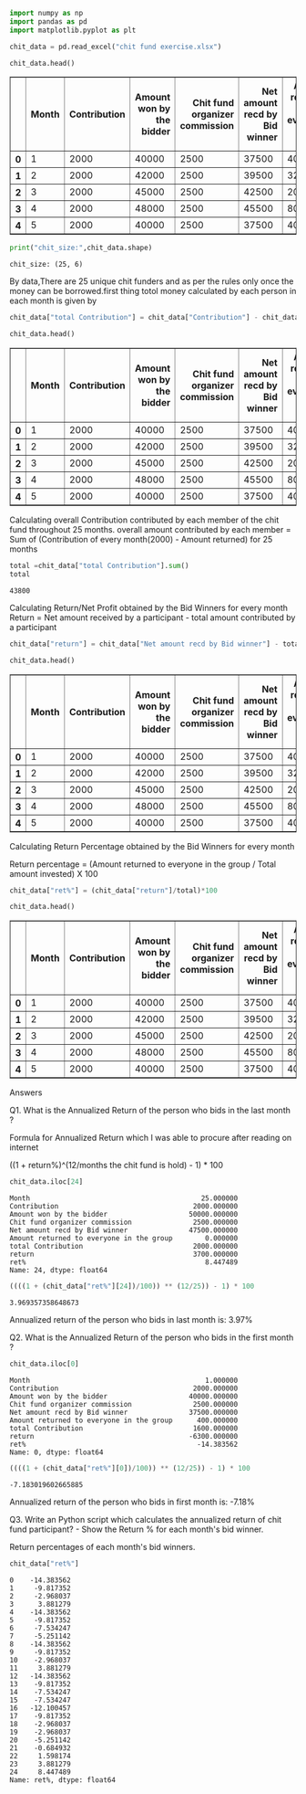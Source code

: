 

```python
import numpy as np
import pandas as pd
import matplotlib.pyplot as plt
```


```python
chit_data = pd.read_excel("chit fund exercise.xlsx")
```


```python
chit_data.head()
```




<div>
<style scoped>
    .dataframe tbody tr th:only-of-type {
        vertical-align: middle;
    }

    .dataframe tbody tr th {
        vertical-align: top;
    }

    .dataframe thead th {
        text-align: right;
    }
</style>
<table border="1" class="dataframe">
  <thead>
    <tr style="text-align: right;">
      <th></th>
      <th>Month</th>
      <th>Contribution</th>
      <th>Amount won by the bidder</th>
      <th>Chit fund organizer commission</th>
      <th>Net amount recd by Bid winner</th>
      <th>Amount returned to everyone in the group</th>
    </tr>
  </thead>
  <tbody>
    <tr>
      <th>0</th>
      <td>1</td>
      <td>2000</td>
      <td>40000</td>
      <td>2500</td>
      <td>37500</td>
      <td>400</td>
    </tr>
    <tr>
      <th>1</th>
      <td>2</td>
      <td>2000</td>
      <td>42000</td>
      <td>2500</td>
      <td>39500</td>
      <td>320</td>
    </tr>
    <tr>
      <th>2</th>
      <td>3</td>
      <td>2000</td>
      <td>45000</td>
      <td>2500</td>
      <td>42500</td>
      <td>200</td>
    </tr>
    <tr>
      <th>3</th>
      <td>4</td>
      <td>2000</td>
      <td>48000</td>
      <td>2500</td>
      <td>45500</td>
      <td>80</td>
    </tr>
    <tr>
      <th>4</th>
      <td>5</td>
      <td>2000</td>
      <td>40000</td>
      <td>2500</td>
      <td>37500</td>
      <td>400</td>
    </tr>
  </tbody>
</table>
</div>




```python
print("chit_size:",chit_data.shape)
```

    chit_size: (25, 6)
    

By data,There are 25 unique chit funders and as per the rules only once the money can be borrowed.first thing totol money calculated by each person in each month is given by


```python
chit_data["total Contribution"] = chit_data["Contribution"] - chit_data["Amount returned to everyone in the group"]

```


```python
chit_data.head()
```




<div>
<style scoped>
    .dataframe tbody tr th:only-of-type {
        vertical-align: middle;
    }

    .dataframe tbody tr th {
        vertical-align: top;
    }

    .dataframe thead th {
        text-align: right;
    }
</style>
<table border="1" class="dataframe">
  <thead>
    <tr style="text-align: right;">
      <th></th>
      <th>Month</th>
      <th>Contribution</th>
      <th>Amount won by the bidder</th>
      <th>Chit fund organizer commission</th>
      <th>Net amount recd by Bid winner</th>
      <th>Amount returned to everyone in the group</th>
      <th>total Contribution</th>
    </tr>
  </thead>
  <tbody>
    <tr>
      <th>0</th>
      <td>1</td>
      <td>2000</td>
      <td>40000</td>
      <td>2500</td>
      <td>37500</td>
      <td>400</td>
      <td>1600</td>
    </tr>
    <tr>
      <th>1</th>
      <td>2</td>
      <td>2000</td>
      <td>42000</td>
      <td>2500</td>
      <td>39500</td>
      <td>320</td>
      <td>1680</td>
    </tr>
    <tr>
      <th>2</th>
      <td>3</td>
      <td>2000</td>
      <td>45000</td>
      <td>2500</td>
      <td>42500</td>
      <td>200</td>
      <td>1800</td>
    </tr>
    <tr>
      <th>3</th>
      <td>4</td>
      <td>2000</td>
      <td>48000</td>
      <td>2500</td>
      <td>45500</td>
      <td>80</td>
      <td>1920</td>
    </tr>
    <tr>
      <th>4</th>
      <td>5</td>
      <td>2000</td>
      <td>40000</td>
      <td>2500</td>
      <td>37500</td>
      <td>400</td>
      <td>1600</td>
    </tr>
  </tbody>
</table>
</div>



Calculating overall Contribution contributed by each member of the chit fund throughout 25 months. 
overall amount contributed by each member = Sum of (Contribution of every month(2000) - Amount returned) for 25 months


```python
total =chit_data["total Contribution"].sum()
total
```




    43800



Calculating Return/Net Profit obtained by the Bid Winners for every month 
Return = Net amount received by a participant - total amount contributed by a participant



```python
chit_data["return"] = chit_data["Net amount recd by Bid winner"] - total

```


```python
chit_data.head()
```




<div>
<style scoped>
    .dataframe tbody tr th:only-of-type {
        vertical-align: middle;
    }

    .dataframe tbody tr th {
        vertical-align: top;
    }

    .dataframe thead th {
        text-align: right;
    }
</style>
<table border="1" class="dataframe">
  <thead>
    <tr style="text-align: right;">
      <th></th>
      <th>Month</th>
      <th>Contribution</th>
      <th>Amount won by the bidder</th>
      <th>Chit fund organizer commission</th>
      <th>Net amount recd by Bid winner</th>
      <th>Amount returned to everyone in the group</th>
      <th>total Contribution</th>
      <th>return</th>
    </tr>
  </thead>
  <tbody>
    <tr>
      <th>0</th>
      <td>1</td>
      <td>2000</td>
      <td>40000</td>
      <td>2500</td>
      <td>37500</td>
      <td>400</td>
      <td>1600</td>
      <td>-6300</td>
    </tr>
    <tr>
      <th>1</th>
      <td>2</td>
      <td>2000</td>
      <td>42000</td>
      <td>2500</td>
      <td>39500</td>
      <td>320</td>
      <td>1680</td>
      <td>-4300</td>
    </tr>
    <tr>
      <th>2</th>
      <td>3</td>
      <td>2000</td>
      <td>45000</td>
      <td>2500</td>
      <td>42500</td>
      <td>200</td>
      <td>1800</td>
      <td>-1300</td>
    </tr>
    <tr>
      <th>3</th>
      <td>4</td>
      <td>2000</td>
      <td>48000</td>
      <td>2500</td>
      <td>45500</td>
      <td>80</td>
      <td>1920</td>
      <td>1700</td>
    </tr>
    <tr>
      <th>4</th>
      <td>5</td>
      <td>2000</td>
      <td>40000</td>
      <td>2500</td>
      <td>37500</td>
      <td>400</td>
      <td>1600</td>
      <td>-6300</td>
    </tr>
  </tbody>
</table>
</div>



Calculating Return Percentage obtained by the Bid Winners for every month 

Return percentage = (Amount returned to everyone in the group / Total amount invested) X 100



```python
chit_data["ret%"] = (chit_data["return"]/total)*100

```


```python
chit_data.head()
```




<div>
<style scoped>
    .dataframe tbody tr th:only-of-type {
        vertical-align: middle;
    }

    .dataframe tbody tr th {
        vertical-align: top;
    }

    .dataframe thead th {
        text-align: right;
    }
</style>
<table border="1" class="dataframe">
  <thead>
    <tr style="text-align: right;">
      <th></th>
      <th>Month</th>
      <th>Contribution</th>
      <th>Amount won by the bidder</th>
      <th>Chit fund organizer commission</th>
      <th>Net amount recd by Bid winner</th>
      <th>Amount returned to everyone in the group</th>
      <th>total Contribution</th>
      <th>return</th>
      <th>ret%</th>
    </tr>
  </thead>
  <tbody>
    <tr>
      <th>0</th>
      <td>1</td>
      <td>2000</td>
      <td>40000</td>
      <td>2500</td>
      <td>37500</td>
      <td>400</td>
      <td>1600</td>
      <td>-6300</td>
      <td>-14.383562</td>
    </tr>
    <tr>
      <th>1</th>
      <td>2</td>
      <td>2000</td>
      <td>42000</td>
      <td>2500</td>
      <td>39500</td>
      <td>320</td>
      <td>1680</td>
      <td>-4300</td>
      <td>-9.817352</td>
    </tr>
    <tr>
      <th>2</th>
      <td>3</td>
      <td>2000</td>
      <td>45000</td>
      <td>2500</td>
      <td>42500</td>
      <td>200</td>
      <td>1800</td>
      <td>-1300</td>
      <td>-2.968037</td>
    </tr>
    <tr>
      <th>3</th>
      <td>4</td>
      <td>2000</td>
      <td>48000</td>
      <td>2500</td>
      <td>45500</td>
      <td>80</td>
      <td>1920</td>
      <td>1700</td>
      <td>3.881279</td>
    </tr>
    <tr>
      <th>4</th>
      <td>5</td>
      <td>2000</td>
      <td>40000</td>
      <td>2500</td>
      <td>37500</td>
      <td>400</td>
      <td>1600</td>
      <td>-6300</td>
      <td>-14.383562</td>
    </tr>
  </tbody>
</table>
</div>



Answers

Q1. What is the Annualized  Return of the person who bids in the last month ?

Formula for Annualized Return which I was able to procure after reading on internet

((1 + return%)^(12/months the chit fund is hold) - 1) * 100 


```python
chit_data.iloc[24]
```




    Month                                          25.000000
    Contribution                                 2000.000000
    Amount won by the bidder                    50000.000000
    Chit fund organizer commission               2500.000000
    Net amount recd by Bid winner               47500.000000
    Amount returned to everyone in the group        0.000000
    total Contribution                           2000.000000
    return                                       3700.000000
    ret%                                            8.447489
    Name: 24, dtype: float64




```python
((((1 + (chit_data["ret%"][24])/100)) ** (12/25)) - 1) * 100
```




    3.969357358648673



Annualized return of the person who bids in last month is: 3.97%

Q2. What is the Annualized Return of the person who bids in the first month ?


```python
chit_data.iloc[0]
```




    Month                                           1.000000
    Contribution                                 2000.000000
    Amount won by the bidder                    40000.000000
    Chit fund organizer commission               2500.000000
    Net amount recd by Bid winner               37500.000000
    Amount returned to everyone in the group      400.000000
    total Contribution                           1600.000000
    return                                      -6300.000000
    ret%                                          -14.383562
    Name: 0, dtype: float64




```python
((((1 + (chit_data["ret%"][0])/100)) ** (12/25)) - 1) * 100
```




    -7.183019602665885



Annualized return of the person who bids in first month is: -7.18%


Q3. Write an Python script which calculates the annualized return of chit fund participant? - Show the Return % for each month's bid winner.


Return percentages of each month's bid winners.



```python
chit_data["ret%"]
```




    0    -14.383562
    1     -9.817352
    2     -2.968037
    3      3.881279
    4    -14.383562
    5     -9.817352
    6     -7.534247
    7     -5.251142
    8    -14.383562
    9     -9.817352
    10    -2.968037
    11     3.881279
    12   -14.383562
    13    -9.817352
    14    -7.534247
    15    -7.534247
    16   -12.100457
    17    -9.817352
    18    -2.968037
    19    -2.968037
    20    -5.251142
    21    -0.684932
    22     1.598174
    23     3.881279
    24     8.447489
    Name: ret%, dtype: float64




```python

```
